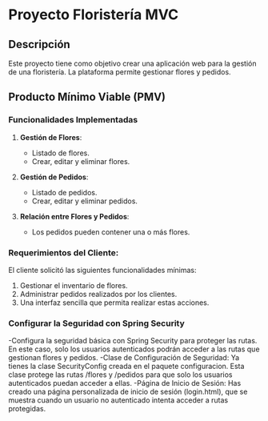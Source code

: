 # Proyecto Floristería MVC

## Descripción
Este proyecto tiene como objetivo crear una aplicación web para la gestión de una floristería. La plataforma permite gestionar flores y pedidos.

## Producto Mínimo Viable (PMV)

### Funcionalidades Implementadas
1. **Gestión de Flores**: 
   - Listado de flores.
   - Crear, editar y eliminar flores.
   
2. **Gestión de Pedidos**:
   - Listado de pedidos.
   - Crear, editar y eliminar pedidos.

3. **Relación entre Flores y Pedidos**:
   - Los pedidos pueden contener una o más flores.

### Requerimientos del Cliente:
El cliente solicitó las siguientes funcionalidades mínimas:
1. Gestionar el inventario de flores.
2. Administrar pedidos realizados por los clientes.
3. Una interfaz sencilla que permita realizar estas acciones.

### Configurar la Seguridad con Spring Security
 -Configura la seguridad básica con Spring Security para proteger las rutas. En este caso, solo los usuarios autenticados podrán acceder a las rutas que gestionan flores y pedidos.
 -Clase de Configuración de Seguridad: Ya tienes la clase SecurityConfig creada en el paquete configuracion. Esta clase protege las rutas /flores y /pedidos para que solo los         usuarios autenticados puedan acceder a ellas.
-Página de Inicio de Sesión: Has creado una página personalizada de inicio de sesión (login.html), que se muestra cuando un usuario no autenticado intenta acceder a rutas    protegidas.
